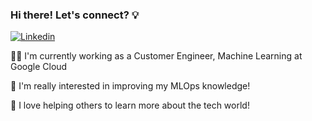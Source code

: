 ### Hi there! Let's connect? 💡

[![Linkedin](https://img.shields.io/badge/-LinkedIn-222222?style=flat-square&logo=Linkedin&logoColor=white&link=https://www.linkedin.com/in/amandafbri/)](https://www.linkedin.com/in/amandafbri/)

👩‍💻 I'm currently working as a Customer Engineer, Machine Learning at Google Cloud

🤖 I'm really interested in improving my MLOps knowledge!

💖 I love helping others to learn more about the tech world!

